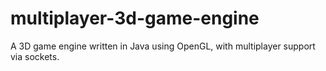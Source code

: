 # multiplayer-3d-game-engine
A 3D game engine written in Java using OpenGL, with multiplayer support via sockets.
